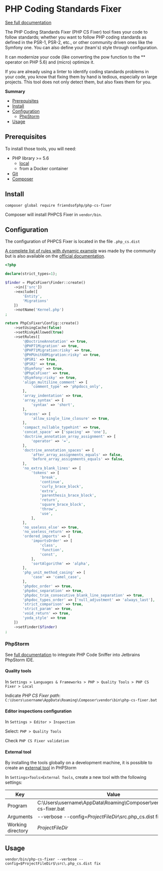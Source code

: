 # PHP Coding Standards Fixer

[See full documentation](https://github.com/FriendsOfPHP/PHP-CS-Fixer)

The PHP Coding Standards Fixer (PHP CS Fixer) tool fixes your code to follow standards; whether you want to follow PHP coding standards as defined in the PSR-1, PSR-2, etc., or other community driven ones like the Symfony one. You can also define your (team's) style through configuration.

It can modernize your code (like converting the pow function to the ** operator on PHP 5.6) and (micro) optimize it.

If you are already using a linter to identify coding standards problems in your code, you know that fixing them by hand is tedious, especially on large projects. This tool does not only detect them, but also fixes them for you.

**Summary**

- [Prerequisites](#prerequisites)
- [Install](#install)
- [Configuration](#configuration)
    - [PhpStorm](#phpstorm)
- [Usage](#usage)

## Prerequisites

To install those tools, you will need:
- PHP library >= 5.6
    - [local](https://www.php.net/downloads.php)
    - from a Docker container
- [Git](https://git-scm.com/)
- [Composer](https://getcomposer.org/)

## Install

``` shell
composer global require friendsofphp/php-cs-fixer
```

Composer will install PHPCS Fixer in `vendor/bin`.

## Configuration

The configuration of PHPCS Fixer is located in the file `.php_cs.dist`

[A complete list of rules with dynamic example](https://mlocati.github.io/php-cs-fixer-configurator/#version:2.15) was made by the community but is also available on the [official documentation](https://github.com/FriendsOfPHP/PHP-CS-Fixer#usage).

``` php
<?php

declare(strict_types=1);

$finder = PhpCsFixer\Finder::create()
    ->in(['src'])
    ->exclude([
        'Entity',
        'Migrations'
    ])
    ->notName('Kernel.php')
;

return PhpCsFixer\Config::create()
    ->setUsingCache(false)
    ->setRiskyAllowed(true)
    ->setRules([
        '@DoctrineAnnotation' => true,
        '@PHP71Migration' => true,
        '@PHP71Migration:risky' => true,
        '@PHPUnit60Migration:risky' => true,
        '@PSR1' => true,
        '@PSR2' => true,
        '@Symfony' => true,
        '@PhpCsFixer' => true,
        '@Symfony:risky' => true,
        'align_multiline_comment' => [
            'comment_type' => 'phpdocs_only',
        ],
        'array_indentation' => true,
        'array_syntax' => [
            'syntax' => 'short',
        ],
        'braces' => [
            'allow_single_line_closure' => true,
        ],
        'compact_nullable_typehint' => true,
        'concat_space' => ['spacing' => 'one'],
        'doctrine_annotation_array_assignment' => [
            'operator' => '=',
        ],
        'doctrine_annotation_spaces' => [
            'after_array_assignments_equals' => false,
            'before_array_assignments_equals' => false,
        ],
        'no_extra_blank_lines' => [
            'tokens' => [
                'break',
                'continue',
                'curly_brace_block',
                'extra',
                'parenthesis_brace_block',
                'return',
                'square_brace_block',
                'throw',
                'use',
            ],
        ],
        'no_useless_else' => true,
        'no_useless_return' => true,
        'ordered_imports' => [
            'importsOrder' => [
                'class',
                'function',
                'const',
            ],
            'sortAlgorithm' => 'alpha',
        ],
        'php_unit_method_casing' => [
            'case' => 'camel_case',
        ],
        'phpdoc_order' => true,
        'phpdoc_separation' => true,
        'phpdoc_trim_consecutive_blank_line_separation' => true,
        'phpdoc_types_order' => ['null_adjustment' => 'always_last'],
        'strict_comparison' => true,
        'strict_param' => true,
        'void_return' => true,
        'yoda_style' => true
    ])
    ->setFinder($finder)
;

```

### PhpStorm

See [full documentation](https://www.jetbrains.com/help/phpstorm/using-php-cs-fixer.html) to integrate PHP Code Sniffer into Jetbrains PhpStorm IDE.

#### Quality tools

In `Settings > Languages & Frameworks > PHP > Quality Tools > PHP CS Fixer > Local`

Indicate *PHP CS Fixer path*: `C:\Users\username\AppData\Roaming\Composer\vendor\bin\php-cs-fixer.bat`

#### Editor inspections configuration

In `Settings > Editor > Inspection`

Select: `PHP > Quality Tools`

Check `PHP CS Fixer validation`

#### External tool

By installing the tools globally on a development machine, it is possible to create an [external tool](https://www.jetbrains.com/help/phpstorm/settings-tools-external-tools.html) in PHPStorm

In `Settings>Tools>External Tools`, create a new tool with the following settings:

| Key | Value |
| ------ | ------ |
| Program | C:\Users\username\AppData\Roaming\Composer\vendor\bin\php-cs-fixer.bat |
| Arguments | --verbose --config=$ProjectFileDir$\src\.php_cs.dist fix |
| Working directory | $ProjectFileDir$ |

## Usage

``` shell
vendor/bin/php-cs-fixer --verbose --config=$ProjectFileDir$\src\.php_cs.dist fix
```
